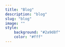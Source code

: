 ```yaml
---
title: "Blog"
description: "blog"
slug: "blog"
image: ""
style:
    background: "#2a9d8f"
    color: "#fff"
---
```


